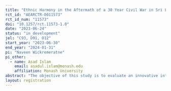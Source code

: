 ```yaml
---
title: "Ethnic Harmony in the Aftermath of a 30 Year Civil War in Sri Lanka"
rct_id: "AEARCTR-0011573"
rct_id_num: "11573"
doi: "10.1257/rct.11573-1.0"
date: "2023-06-24"
status: "in_development"
jel: "C93, D91, O12"
start_year: "2023-06-30"
end_year: "2024-01-31"
pi: "Naveen Wickremeratne"
pi_other:
  - name: Asad Islam
    email: asadul.islam@monash.edu
    affiliation: Monash University
abstract: "The objective of this study is to evaluate an innovative intervention and three conventional experiments aimed at reducing the prejudicial attitudes and enhancing the attitudes of compassion, trust, and collaboration amongst two major ethnic groups (Tamils and Sinhalese) in Sri Lanka. More distinctively, we intend to carry out a randomized experiment in Sri Lanka to evaluate the effectiveness of screenings of two documentary movies that enhance the awareness of both ethnic groups about the livelihoods, culture, and hardships of each other. We attempt to understand how exposure to this edutainment activity affects the attitudes and behavior of each ethnic group towards the fellow ethnic group. More specifically, we aim to determine, using this program, whether access to information can enhance compassion, trust, and collaboration between two ethnic groups while decreasing prejudicial attitudes. We will measure the expected outcomes using survey questions and lab-in-the-field experiments. "
layout: registration
---
```


